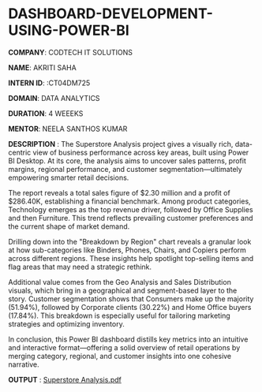 # DASHBOARD-DEVELOPMENT-USING-POWER-BI
**COMPANY**: CODTECH IT SOLUTIONS

**NAME**: AKRITI SAHA

**INTERN ID**: :CT04DM725

**DOMAIN**: DATA ANALYTICS

**DURATION**: 4 WEEEKS

**MENTOR**: NEELA SANTHOS KUMAR

**DESCRIPTION** : The Superstore Analysis project gives a visually rich, data-centric view of business performance across key areas, built using Power BI Desktop. 
At its core, the analysis aims to uncover sales patterns, profit margins, regional performance, and customer segmentation—ultimately empowering smarter retail decisions.

The report reveals a total sales figure of $2.30 million and a profit of $286.40K, establishing a financial benchmark. 
Among product categories, Technology emerges as the top revenue driver, followed by Office Supplies and then Furniture.
This trend reflects prevailing customer preferences and the current shape of market demand.

Drilling down into the "Breakdown by Region" chart reveals a granular look at how sub-categories like Binders, Phones, Chairs, and Copiers perform across different regions. 
These insights help spotlight top-selling items and flag areas that may need a strategic rethink.

Additional value comes from the Geo Analysis and Sales Distribution visuals, which bring in a geographical and segment-based layer to the story. 
Customer segmentation shows that Consumers make up the majority (51.94%), followed by Corporate clients (30.22%) and Home Office buyers (17.84%).
This breakdown is especially useful for tailoring marketing strategies and optimizing inventory.

In conclusion, this Power BI dashboard distills key metrics into an intuitive and interactive format—offering a solid overview of retail operations by merging category, regional, and customer insights into one cohesive narrative.


**OUTPUT** :      [Superstore Analysis.pdf](https://github.com/user-attachments/files/20214452/Superstore.Analysis.pdf)
